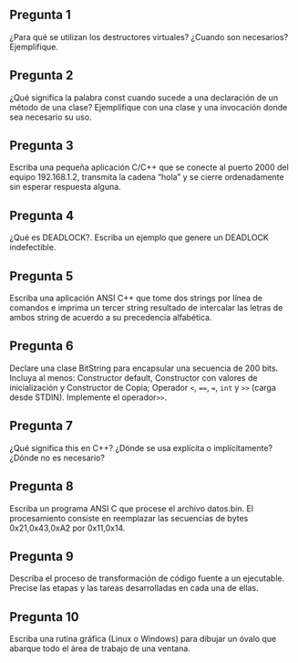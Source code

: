 ## Pregunta 1

¿Para qué se utilizan los destructores virtuales? ¿Cuando son necesarios? Ejemplifique.

## Pregunta 2
¿Qué significa la palabra const cuando sucede a una declaración de un método de una clase? Ejemplifique con una clase y una invocación donde sea necesario su uso.

## Pregunta 3
Escriba una pequeña aplicación C/C++ que se conecte al puerto 2000 del equipo 192.168.1.2, transmita la cadena “hola” y se cierre ordenadamente sin esperar respuesta alguna.

## Pregunta 4
¿Qué es DEADLOCK?. Escriba un ejemplo que genere un DEADLOCK indefectible.

## Pregunta 5
Escriba una aplicación ANSI C++ que tome dos strings por línea de comandos e imprima un tercer string resultado de intercalar las letras de ambos string de acuerdo a su precedencia alfabética.

## Pregunta 6
Declare una clase BitString para encapsular una secuencia de 200 bits. Incluya al menos: Constructor default, Constructor con valores de inicialización y Constructor de Copia; Operador ``<``, ``==``, ``=``, ``int`` y ``>>`` (carga desde STDIN). Implemente el operador``>>``.

## Pregunta 7
¿Qué significa this en C++? ¿Dónde se usa explícita o implícitamente? ¿Dónde no es necesario?

## Pregunta 8
Escriba un programa ANSI C que procese el archivo datos.bin. El procesamiento consiste en reemplazar las secuencias de bytes 0x21,0x43,0xA2 por 0x11,0x14.

## Pregunta 9
Describa el proceso de transformación de código fuente a un ejecutable. Precise las etapas y las tareas desarrolladas en cada una de ellas.

## Pregunta 10
Escriba una rutina gráfica (Linux o Windows) para dibujar un óvalo que abarque todo el área de trabajo de una ventana.

